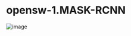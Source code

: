 # opensw-1.MASK-RCNN
![image](https://github.com/nahyun0423/opensw-1.MASK-RCNN/assets/68987116/3e077882-6862-4419-8715-bd546ee42555)
